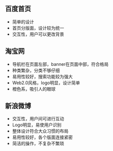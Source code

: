 ## **百度首页**

+ 简单的设计   
+ 首页分版面，设计较为统一     
+ 交互性，用户可以更改背景  
## **淘宝网**

+ 导航栏在页面左部，banner在页面中部，符合格局  
+ 种类繁杂，分类不够仔细 
+ 易用性较好，搜索功能较为强大  
+ Web2.0风格，logo明显，设计简单  
+ 橙色系，吸引人的眼球  
## **新浪微博**

+ 交互性，用户间可进行互动  
+ Logo明显，易使用户识别  
+ 整体设计符合大众习惯的布局  
+ 易用性较好，各个版面连接紧密  
+ 简洁的操作，不复杂不繁琐  
